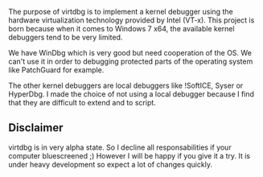 The purpose of virtdbg is to implement a kernel debugger
using the hardware virtualization technology provided by Intel (VT-x).
This project is born because when it comes to Windows 7 x64, the available
kernel debuggers tend to be very limited.

We have WinDbg which is very good but need cooperation of the OS. We can't use
it in order to debugging protected parts of the operating system like PatchGuard
for example.

The other kernel debuggers are local debuggers like !SoftICE, Syser or HyperDbg.
I made the choice of not using a local debugger
because I find that they are difficult to extend and to script.

## Disclaimer ##

virtdbg is in very alpha state. So I decline all responsabilities if your
computer bluescreened ;) However I will be happy if you give it a try.
It is under heavy development so expect a lot of changes quickly.
